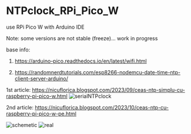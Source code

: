 # NTPclock_RPi_Pico_W
use RPi Pico W with Arduino IDE

Note: some versions are not stable (freeze)... work in progress

base info:

1) https://arduino-pico.readthedocs.io/en/latest/wifi.html

2) https://randomnerdtutorials.com/esp8266-nodemcu-date-time-ntp-client-server-arduino/

1st article: https://nicuflorica.blogspot.com/2023/09/ceas-ntp-simplu-cu-raspberry-pi-pico-w.html
![serialNTPclock](https://blogger.googleusercontent.com/img/b/R29vZ2xl/AVvXsEhNHSDJDq1zFJFfCYGYgs42C_nL_wbEoB9Fe3S80lTi1B1Rzph1bWmY6pVL8Y3zrWl2-WGowrfBaCimFAhNCoUY9NhZvicwfP0k3wqDL1lVh86f2Y8UR1t5IMvjUA8b-_UkjhaOZL44lPmCOUFxYtb-XdLdclRMlcU5Mm2VJpAC6YZ2NJjUm2XEm9qd9eaK/w200-h150/NTP_clock_serial_3.jpg)

2nd article: https://nicuflorica.blogspot.com/2023/10/ceas-ntp-cu-raspberry-pi-pico-w-pe.html

![schemetic](https://blogger.googleusercontent.com/img/b/R29vZ2xl/AVvXsEhMN0U8ZehjDylMTPWSJ9BebNUNQzpZXKQx6uL0RKNxiei-eXQ0WSLh29XK7P52bPqGlm-ai3rAAAskiJ6JkECMcCgY6C91R_hjOsgCtE3KVCb07KyjkKCBUJQhJI0IoNpOzPWbImXyC7-rvYCHSc819A8CTzguv_Cnl3PUTqGOgSy416F6GgmWBk5InyEv/s320/NTPclock_RPiPicoW_DST_8x32_schematic_v2.png)
![real](https://blogger.googleusercontent.com/img/b/R29vZ2xl/AVvXsEjULAUD4qEY6rXqRGWrDhUUoY4lnyFRWxv8o2gEVImY1v3-bf1I8WDEAUPlukHSe4RfzyX3zKqnPZcMxMti2ZvGOk2nlOnlI6vK4RnSA8l5NBhPkcC_iLTmHak-ndHktWDa8wYGXx9lgak1EH00xhaJ_Mwy2PSuf8C1tcBYM2x9tERX9KbhEY-uH5rmtN_B/w200-h77/NTP_RPIPicoW_09.jpg)


